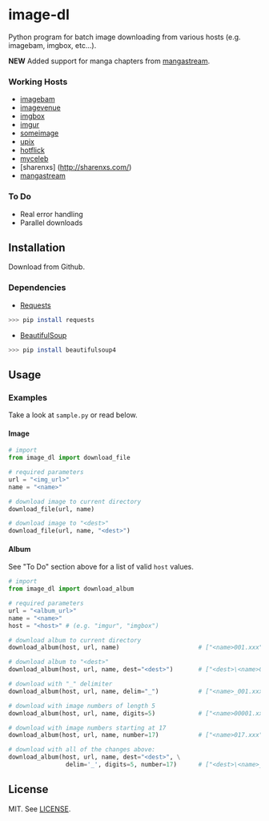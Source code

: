 # image-dl
Python program for batch image downloading from various hosts (e.g. imagebam, imgbox, etc...).

**NEW**
Added support for manga chapters from [mangastream](http://mangastream.com/).

### Working Hosts
* [imagebam](http://www.imagebam.com/)
* [imagevenue](http://imagevenue.com/)
* [imgbox](http://imgbox.com/)
* [imgur](http://imgur.com/)
* [someimage](https://someimage.com/)
* [upix](http://upix.me/)
* [hotflick](http://www.hotflick.net/)
* [myceleb](http://www.myceleb.net/)
* [sharenxs] (http://sharenxs.com/)
* [mangastream](http://mangastream.com/)

### To Do
* Real error handling
* Parallel downloads


## Installation
Download from Github.

### Dependencies
- [Requests](http://docs.python-requests.org/en/latest/)
```sh
>>> pip install requests
```
- [BeautifulSoup](http://www.crummy.com/software/BeautifulSoup/)
```sh
>>> pip install beautifulsoup4
```


## Usage

### Examples

Take a look at `sample.py` or read below.

#### Image
```python
# import
from image_dl import download_file

# required parameters
url = "<img_url>"
name = "<name>"

# download image to current directory
download_file(url, name)

# download image to "<dest>"
download_file(url, name, "<dest>")
```

#### Album
See "To Do" section above for a list of valid `host` values.
```python
# import
from image_dl import download_album

# required parameters
url = "<album_url>"
name = "<name>"
host = "<host>" # (e.g. "imgur", "imgbox")

# download album to current directory
download_album(host, url, name)                      # ["<name>001.xxx", ...]

# download album to "<dest>"
download_album(host, url, name, dest="<dest>")       # ["<dest>\<name>001.xxx", ...]

# download with "_" delimiter
download_album(host, url, name, delim="_")           # ["<name>_001.xxx", ...]

# download with image numbers of length 5
download_album(host, url, name, digits=5)            # ["<name>00001.xxx", ...]

# download with image numbers starting at 17
download_album(host, url, name, number=17)           # ["<name>017.xxx", ...]

# download with all of the changes above:
download_album(host, url, name, dest="<dest>", \
                delim='_', digits=5, number=17)      # ["<dest>\<name>_00017.xxx", ...]
```

## License

MIT. See [LICENSE](https://github.com/primeape91/image-dl/blob/master/LICENSE.txt).
